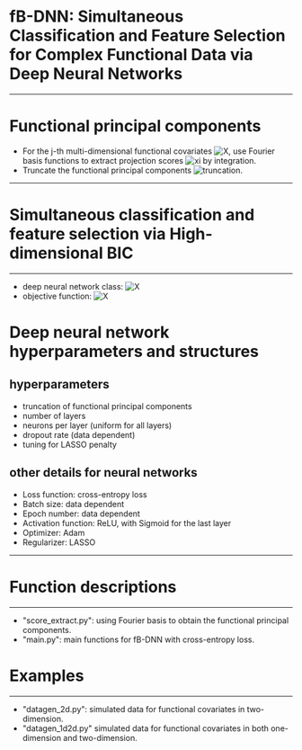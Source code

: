 # fB-DNN: Simultaneous Classification and Feature Selection for Complex Functional Data via Deep Neural Networks
------------------------------------------------

# Functional principal components
- For the j-th multi-dimensional functional covariates ![X](https://latex.codecogs.com/svg.image?X_j(s_1,\ldots,s_{d_j})), use Fourier basis functions to extract projection scores ![xi](https://latex.codecogs.com/svg.image?\widehat{\xi}_{j1},\widehat{\xi}_{j2},\ldots) by integration.
- Truncate the functional principal components ![truncation](https://latex.codecogs.com/svg.image?\widehat{\xi}_{j1},\ldots,\widehat{\xi}_{jr_j}).
------------------------------------------------

# Simultaneous classification and feature selection via High-dimensional BIC
------------------------------------------------
- deep neural network class: ![X](https://latex.codecogs.com/svg.image?\mathcal{D}=\left\\{f_{b,W}:f=\sigma^\ast\left(\sum_{j=1}^p&space;b_j^\intercal\widehat{\xi}_j^{(r_j)}&plus;g_{W}\left(\widehat{\xi}_j^{(r_1)},\ldots,\widehat{\xi}_j^{(r_p)}\right)\right)\right\\})
- objective function: ![X](https://latex.codecogs.com/svg.image?\min_{f\in\mathcal{D}}n^{-1}\sum_{i=1}^n\mathcal{L}\left(Y_i,f\left(\widehat{\xi}_{i1}^{(r_1)},\ldots,\widehat{\xi}_{ip}^{(r_p)}\right)\right)&plus;\lambda\sum_{j=1}^p&space;\left\\|b_j\right\\|_2,\text{s.t.}\|W_1^{(j)}\|_\infty\leq&space;C\|b_j\|)

# Deep neural network hyperparameters and structures
## hyperparameters
- truncation of functional principal components
- number of layers 
- neurons per layer (uniform for all layers)
- dropout rate (data dependent)
- tuning for LASSO penalty
## other details for neural networks 
- Loss function: cross-entropy loss
- Batch size: data dependent
- Epoch number: data dependent
- Activation function: ReLU, with Sigmoid for the last layer
- Optimizer: Adam
- Regularizer: LASSO
-------------------------------------------------------------

# Function descriptions
-------------------------------------------------------------
- "score_extract.py": using Fourier basis to obtain the functional principal components.
- "main.py": main functions for fB-DNN with cross-entropy loss.  

# Examples
-------------------------------------------------------------
- "datagen_2d.py": simulated data for functional covariates in two-dimension.
- "datagen_1d2d.py" simulated data for functional covariates in both one-dimension and two-dimension.
